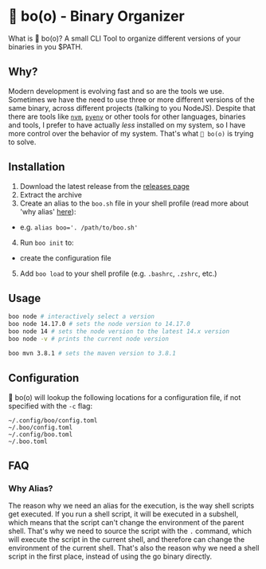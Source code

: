 # 👻 bo(o) - Binary Organizer

What is 👻 bo(o)? A small CLI Tool to organize different versions of your binaries in you $PATH.

## Why?

Modern development is evolving fast and so are the tools we use. Sometimes we have the need to use three or more different versions of the same binary, across different projects (talking to you NodeJS). Despite that there are tools like [`nvm`](https://github.com/nvm-sh/nvm), [`pyenv`](https://github.com/pyenv/pyenv) or other tools for other languages, binaries and tools, I prefer to have actually *less* installed on my system, so I have more control over the behavior of my system. That's what `👻 bo(o)` is trying to solve.

## Installation

1) Download the latest release from the [releases page](...)
2) Extract the archive
3) Create an alias to the `boo.sh` file in your shell profile (read more about 'why alias' [here](#faq)):
  * e.g. `alias boo='. /path/to/boo.sh'`
4) Run `boo init` to:
  * create the configuration file
5) Add `boo load` to your shell profile (e.g. `.bashrc`, `.zshrc`, etc.)

## Usage

```bash
boo node # interactively select a version
boo node 14.17.0 # sets the node version to 14.17.0
boo node 14 # sets the node version to the latest 14.x version
boo node -v # prints the current node version

boo mvn 3.8.1 # sets the maven version to 3.8.1
```

## Configuration

👻 bo(o) will lookup the following locations for a configuration file, if not specified with the `-c` flag:

```
~/.config/boo/config.toml
~/.boo/config.toml
~/.config/boo.toml
~/.boo.toml
```

## FAQ

### Why Alias?

The reason why we need an alias for the execution, is the way shell scripts get executed. If you run a shell script, it will be executed in a subshell, which means that the script can't change the environment of the parent shell. That's why we need to source the script with the `.` command, which will execute the script in the current shell, and therefore can change the environment of the current shell. That's also the reason why we need a shell script in the first place, instead of using the go binary directly.
